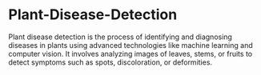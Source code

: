 # Plant-Disease-Detection
 Plant disease detection is the process of identifying and diagnosing diseases in plants using advanced technologies like machine learning and computer vision. It involves analyzing images of leaves, stems, or fruits to detect symptoms such as spots, discoloration, or deformities. 
